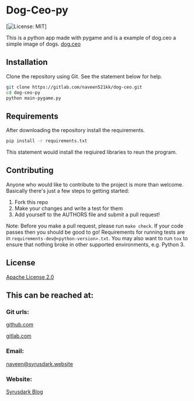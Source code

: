 # Dog-Ceo-py

[![License: MIT](https://img.shields.io/github/license/naveen521kk/dog-ceo-py)]

This is a python app made with pygame and is a example of dog.ceo a simple image of dogs. [dog.ceo](https://dog.ceo)

## Installation

Clone the repository using Git. See the statement below for help.

```bash
git clone https://gitlab.com/naveen521kk/dog-ceo.git
cd dog-ceo-py
python main-pygame.py
```

## Requirements

After downloading the repository install the requirements.
```bash
pip install -r requirements.txt
```
This statement would install the reqiuired libraries to reun the program.


## Contributing

Anyone who would like to contribute to the project is more than welcome.
Basically there's just a few steps to getting started:

1. Fork this repo
2. Make your changes and write a test for them
3. Add yourself to the AUTHORS file and submit a pull request!

Note: Before you make a pull request, please run `make check`. If your code
passes then you should be good to go! Requirements for running tests are in
`requirements-dev@<python-version>.txt`. You may also want to run `tox` to
ensure that nothing broke in other supported environments, e.g. Python 3.

## License
[Apache License 2.0](https://choosealicense.com/licenses/apache-2.0/)

## This can be reached at:
### Git urls:
[github.com](https://github.com/naveen521kk/dog-ceo-py)

[gitlab.com](https://gitlab.com/naveen521kk/dog-ceo)

### Email: 
[naveen@syrusdark.website](mailto:naveen@syrusdark.website)
### Website: 
[Syrusdark Blog](https://blog.syrusdark.website)
